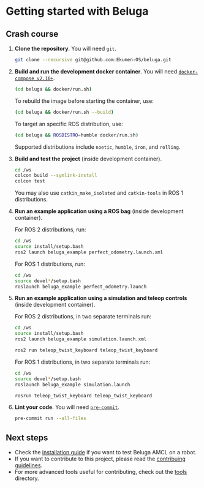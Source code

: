 # Getting started with Beluga

## Crash course

1. **Clone the repository**. You will need `git`.

   ```bash
   git clone --recursive git@github.com:Ekumen-OS/beluga.git
   ```

1. **Build and run the development docker container**. You will need [`docker-compose v2.10+`](https://github.com/docker/compose/tree/v2).

   ```bash
   (cd beluga && docker/run.sh)
   ```
   To rebuild the image before starting the container, use:
   ```bash
   (cd beluga && docker/run.sh --build)
   ```
   To target an specific ROS distribution, use:
   ```bash
   (cd beluga && ROSDISTRO=humble docker/run.sh)
   ```
   Supported distributions include `noetic`, `humble`, `iron`, and `rolling`.

1. **Build and test the project** (inside development container).

    ```bash
    cd /ws
    colcon build --symlink-install
    colcon test
    ```

    You may also use `catkin_make_isolated` and `catkin-tools` in ROS 1 distributions.

1. **Run an example application using a ROS bag** (inside development container).

    For ROS 2 distributions, run:
    ```bash
    cd /ws
    source install/setup.bash
    ros2 launch beluga_example perfect_odometry.launch.xml
    ```

    For ROS 1 distributions, run:
    ```bash
    cd /ws
    source devel*/setup.bash
    roslaunch beluga_example perfect_odometry.launch
    ```

1. **Run an example application using a simulation and teleop controls** (inside development container).

    For ROS 2 distributions, in two separate terminals run:
    ```bash
    cd /ws
    source install/setup.bash
    ros2 launch beluga_example simulation.launch.xml
    ```
    ```bash
    ros2 run teleop_twist_keyboard teleop_twist_keyboard
    ```

    For ROS 1 distributions, in two separate terminals run:
    ```bash
    cd /ws
    source devel*/setup.bash
    roslaunch beluga_example simulation.launch
    ```
    ```bash
    rosrun teleop_twist_keyboard teleop_twist_keyboard
    ```

1. **Lint your code**. You will need [`pre-commit`](https://pre-commit.com/).

    ```bash
    pre-commit run --all-files
    ```

## Next steps

- Check the [installation guide](INSTALLING.md) if you want to test Beluga AMCL on a robot.
- If you want to contribute to this project, please read the [contribuing guidelines](CONTRIBUTING.md).
- For more advanced tools useful for contributing, check out the [tools](./tools/) directory.
